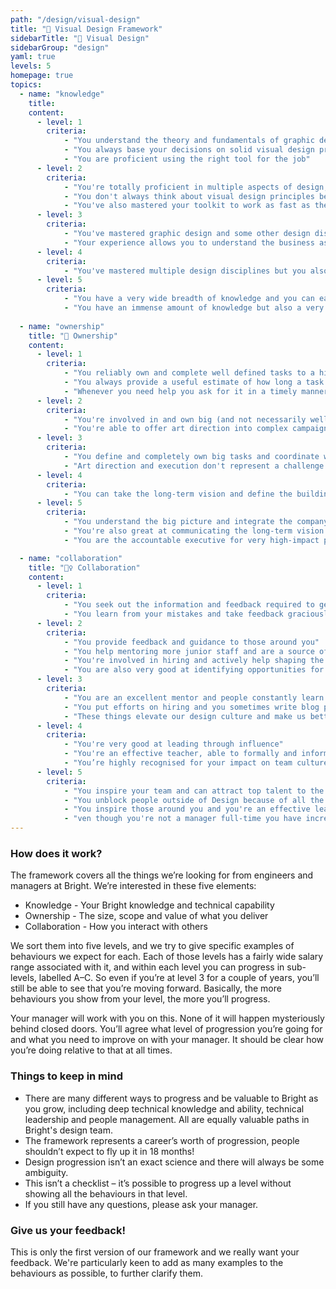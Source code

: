 ```yaml
---
path: "/design/visual-design"
title: "🎨 Visual Design Framework"
sidebarTitle: "🎨 Visual Design"
sidebarGroup: "design"
yaml: true
levels: 5
homepage: true
topics:
  - name: "knowledge"
    title:
    content:
      - level: 1
        criteria:
            - "You understand the theory and fundamentals of graphic design (layout, type, colour, iconography) and how to put them into practice"
            - "You always base your decisions on solid visual design principles"
            - "You are proficient using the right tool for the job"
      - level: 2
        criteria:
            - "You're totally proficient in multiple aspects of design, which allows you to easily move from print design to motion design in a split second"
            - "You don't always think about visual design principles because they come to you naturally without even thinking about it anymore"
            - "You've also mastered your toolkit to work as fast as the tools allow, you know all the shortcuts, you install plugins to work more efficiently and you know what's new on every single release of the tools you use"
      - level: 3
        criteria:
            - "You've mastered graphic design and some other design disciplines"
            - "Your experience allows you to understand the business as a whole and identify proactively where can your impact be bigger"
      - level: 4
        criteria:
            - "You've mastered multiple design disciplines but you also know who the experts are and are able to delegate accordingly"
      - level: 5
        criteria:
            - "You have a very wide breadth of knowledge and you can easily switch context and pick up on new concepts"
            - "You have an immense amount of knowledge but also a very high-level understanding about how your function intersects with the rest of the company and business"
            
  - name: "ownership"
    title: "🔑 Ownership"
    content:
      - level: 1
        criteria:
            - "You reliably own and complete well defined tasks to a high quality with little direction"
            - "You always provide a useful estimate of how long a task would take until it's completed. You never miss a deadline without a very good reason and clear communication"
            - "Whenever you need help you ask for it in a timely manner"
      - level: 2
        criteria:
            - "You're involved in and own big (and not necessarily well defined) tasks and projects that will have a big impact"
            - "You're able to offer art direction into complex campaigns and problems creating unique visuals that people can remember and associate with Bright"
      - level: 3
        criteria:
            - "You define and completely own big tasks and coordinate well with others to get them done"
            - "Art direction and execution don't represent a challenge to you anymore and people just come to you knowing you'll have thought already of solutions"
      - level: 4
        criteria:
            - "You can take the long-term vision and define the building blocks needed to get there"
      - level: 5
        criteria:
            - "You understand the big picture and integrate the company goals into Design" 
            - "You're also great at communicating the long-term vision & mission for the company"
            - "You are the accountable executive for very high-impact projects, things like a world-wide rebrand can be left in your hands with confidence"

  - name: "collaboration"
    title: "👯‍♀️ Collaboration"
    content:
      - level: 1
        criteria:
            - "You seek out the information and feedback required to get tasks done while communicating back to those that are impacted by your decisions"
            - "You learn from your mistakes and take feedback graciously making the most of our design critique mechanisms"
      - level: 2
        criteria:
            - "You provide feedback and guidance to those around you"
            - "You help mentoring more junior staff and are a source of integrity and a model to follow"
            - "You're involved in hiring and actively help shaping the team culture"
            - "You are also very good at identifying opportunities for collaboration between different teams and are good at making problems smaller instead of bigger"
      - level: 3
        criteria:
            - "You are an excellent mentor and people constantly learn more from you during show and tell and feedback on Lattice"
            - "You put efforts on hiring and you sometimes write blog posts or speak at conferences"
            - "These things elevate our design culture and make us better"
      - level: 4
        criteria:
            - "You're very good at leading through influence"
            - "You're an effective teacher, able to formally and informally teach those around you"
            - "You’re highly recognised for your impact on team culture and people want to work with you"
      - level: 5
        criteria:
            - "You inspire your team and can attract top talent to the organisation"
            - "You unblock people outside of Design because of all the context and willingness you carry with you"
            - "You inspire those around you and you're an effective leader of our culture and strategy"
            - "ven though you're not a manager full-time you have incredibly strong leadership and coaching abilities"
---
```


### How does it work?
The framework covers all the things we’re looking for from engineers and managers at Bright.
We’re interested in these five elements:
- Knowledge - Your Bright knowledge and technical capability
- Ownership - The size, scope and value of what you deliver
- Collaboration - How you interact with others

We sort them into five levels, and we try to give specific examples of behaviours we expect for each. Each of those levels has a fairly wide salary range associated with it, and within each level you can progress in sub-levels, labelled A–C. So even if you’re at level 3 for a couple of years, you’ll still be able to see that you’re moving forward. Basically, the more behaviours you show from your level, the more you’ll progress.

Your manager will work with you on this. None of it will happen mysteriously behind closed doors. You’ll agree what level of progression you’re going for and what you need to improve on with your manager. It should be clear how you’re doing relative to that at all times.

### Things to keep in mind
- There are many different ways to progress and be valuable to Bright as you grow, including deep technical knowledge and ability, technical leadership and people management. All are equally valuable paths in Bright's design team.
- The framework represents a career’s worth of progression, people shouldn’t expect to fly up it in 18 months!
- Design progression isn’t an exact science and there will always be some ambiguity.
- This isn’t a checklist – it’s possible to progress up a level without showing all the behaviours in that level.
- If you still have any questions, please ask your manager.

### Give us your feedback!
This is only the first version of our framework and we really want your feedback.
We're particularly keen to add as many examples to the behaviours as possible, to further clarify them.